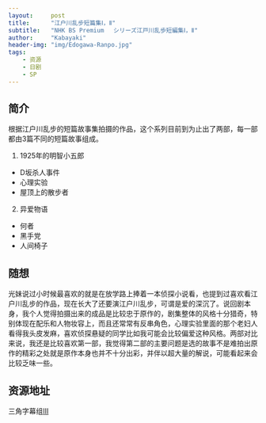 ```yaml
---
layout:     post
title:      "江户川乱步短篇集Ⅰ，Ⅱ"
subtitle:   "NHK BS Premium 　シリーズ江戸川乱歩短編集Ⅰ，Ⅱ"
author:     "Kabayaki"
header-img: "img/Edogawa-Ranpo.jpg"
tags:
    - 资源
    - 日剧
    - SP
---
```


## 简介
根据江户川乱步的短篇故事集拍摄的作品，这个系列目前到为止出了两部，每一部都由3篇不同的短篇故事组成。
1. 1925年的明智小五郎
* D坂杀人事件
* 心理实验
* 屋顶上的散步者

2. 异爱物语
* 何者
* 黑手党
* 人间椅子

## 随想
光妹说过小时候最喜欢的就是在放学路上捧着一本侦探小说看，也提到过喜欢看江户川乱步的作品，现在长大了还要演江户川乱步，可谓是爱的深沉了。说回剧本身，我个人觉得拍摄出来的成品是比较忠于原作的，剧集整体的风格十分猎奇，特别体现在配乐和人物妆容上，而且还常常有反串角色，心理实验里面的那个老妇人看得我头皮发麻，喜欢侦探悬疑的同学比如我可能会比较偏爱这种风格。两部对比来说，我还是比较喜欢第一部，我觉得第二部的主要问题是选的故事不是难拍出原作的精彩之处就是原作本身也并不十分出彩，并伴以超大量的解说，可能看起来会比较乏味一些。

## 资源地址

三角字幕组[Ⅰ](http://pssclub.com/forum.php?mod=viewthread&tid=15472)[Ⅱ](http://pssclub.com/forum.php?mod=viewthread&tid=17016)
